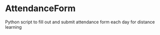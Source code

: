 # AttendanceForm
 Python script to fill out and submit attendance form each day for distance learning
